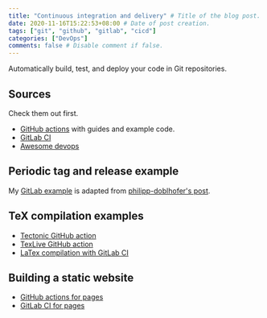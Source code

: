 ```yaml
---
title: "Continuous integration and delivery" # Title of the blog post.
date: 2020-11-16T15:22:53+08:00 # Date of post creation.
tags: ["git", "github", "gitlab", "cicd"]
categories: ["DevOps"]
comments: false # Disable comment if false.
---
```


Automatically build, test, and deploy your code in Git repositories.

<!--more-->

## Sources

Check them out first.

- [GitHub actions](https://docs.github.com/en/free-pro-team@latest/actions) with guides and example code.
- [GitLab CI](https://docs.gitlab.com/ee/ci/)
- [Awesome devops](https://github.com/awesome-soft/awesome-devops)

## Periodic tag and release example

My [GitLab example](https://gitlab.com/sosiris-eg/periodic-release) is adapted from [philipp-doblhofer's post](https://www.philipp-doblhofer.at/en/blog/gitlab-automatic-releases-with-ci-cd-pipelines/).

## TeX compilation examples

- [Tectonic GitHub action](https://github.com/vinay0410/tectonic-action)
- [TexLive GitHub action](https://github.com/xu-cheng/texlive-action)
- [LaTex compilation with GitLab CI](https://www.vipinajayakumar.com/continuous-integration-of-latex-projects-with-gitlab-pages.html)

## Building a static website

- [GitHub actions for pages](https://github.com/peaceiris/actions-gh-pages)
- [GitLab CI for pages](https://docs.gitlab.com/ee/user/project/pages/getting_started/pages_from_scratch.html)
